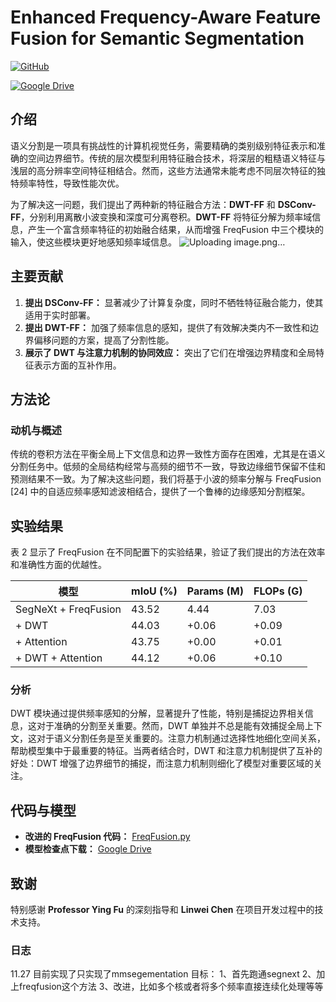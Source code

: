 

# Enhanced Frequency-Aware Feature Fusion for Semantic Segmentation

[![GitHub](https://img.shields.io/badge/GitHub-It--is--really--easy.svg)](https://github.com/It-is-really-easy/cv-finalword/blob/main/FreqFusion.py) 


[![Google Drive](https://img.shields.io/badge/Google%20Drive-Download%20Checkpoints-blue.svg)](https://drive.google.com/file/d/1yS2Nu-v0FeLse2ed3PF2aO6pAprYFXfZ/view?usp=drive_link)

## 介绍

语义分割是一项具有挑战性的计算机视觉任务，需要精确的类别级别特征表示和准确的空间边界细节。传统的层次模型利用特征融合技术，将深层的粗糙语义特征与浅层的高分辨率空间特征相结合。然而，这些方法通常未能考虑不同层次特征的独特频率特性，导致性能次优。

为了解决这一问题，我们提出了两种新的特征融合方法：**DWT-FF** 和 **DSConv-FF**，分别利用离散小波变换和深度可分离卷积。**DWT-FF** 将特征分解为频率域信息，产生一个富含频率特征的初始融合结果，从而增强 FreqFusion 中三个模块的输入，使这些模块更好地感知频率域信息。
![Uploading image.png…]()

## 主要贡献

1. **提出 DSConv-FF：** 显著减少了计算复杂度，同时不牺牲特征融合能力，使其适用于实时部署。
2. **提出 DWT-FF：** 加强了频率信息的感知，提供了有效解决类内不一致性和边界偏移问题的方案，提高了分割性能。
3. **展示了 DWT 与注意力机制的协同效应：** 突出了它们在增强边界精度和全局特征表示方面的互补作用。

## 方法论

### 动机与概述

传统的卷积方法在平衡全局上下文信息和边界一致性方面存在困难，尤其是在语义分割任务中。低频的全局结构经常与高频的细节不一致，导致边缘细节保留不佳和预测结果不一致。为了解决这些问题，我们将基于小波的频率分解与 FreqFusion [24] 中的自适应频率感知滤波相结合，提供了一个鲁棒的边缘感知分割框架。

## 实验结果

表 2 显示了 FreqFusion 在不同配置下的实验结果，验证了我们提出的方法在效率和准确性方面的优越性。

| 模型               | mIoU (%) | Params (M) | FLOPs (G) |
|--------------------|----------|------------|-----------|
| SegNeXt + FreqFusion | 43.52     | 4.44        | 7.03       |
| + DWT              | 44.03     | +0.06       | +0.09      |
| + Attention        | 43.75     | +0.00       | +0.01      |
| + DWT + Attention  | 44.12     | +0.06       | +0.10      |

### 分析

DWT 模块通过提供频率感知的分解，显著提升了性能，特别是捕捉边界相关信息，这对于准确的分割至关重要。然而，DWT 单独并不总是能有效捕捉全局上下文，这对于语义分割任务是至关重要的。注意力机制通过选择性地细化空间关系，帮助模型集中于最重要的特征。当两者结合时，DWT 和注意力机制提供了互补的好处：DWT 增强了边界细节的捕捉，而注意力机制则细化了模型对重要区域的关注。

## 代码与模型

- **改进的 FreqFusion 代码：** [FreqFusion.py](https://github.com/It-is-really-easy/cv-finalword/blob/main/FreqFusion.py)
- **模型检查点下载：** [Google Drive](https://drive.google.com/file/d/1yS2Nu-v0FeLse2ed3PF2aO6pAprYFXfZ/view?usp=drive_link)

## 致谢

特别感谢 **Professor Ying Fu** 的深刻指导和 **Linwei Chen** 在项目开发过程中的技术支持。

### 日志
11.27
目前实现了只实现了mmsegementation
目标：
1、首先跑通segnext
2、加上freqfusion这个方法
3、改进，比如多个核或者将多个频率直接连续化处理等等
